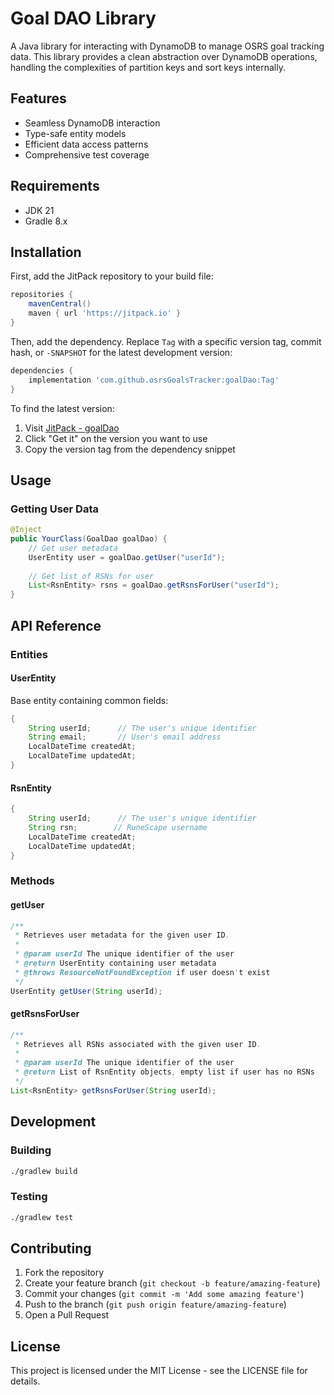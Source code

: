 # Goal DAO Library

A Java library for interacting with DynamoDB to manage OSRS goal tracking data. This library provides a clean abstraction over DynamoDB operations, handling the complexities of partition keys and sort keys internally.

## Features

- Seamless DynamoDB interaction
- Type-safe entity models
- Efficient data access patterns
- Comprehensive test coverage

## Requirements

- JDK 21
- Gradle 8.x

## Installation

First, add the JitPack repository to your build file:

```groovy
repositories {
    mavenCentral()
    maven { url 'https://jitpack.io' }
}
```

Then, add the dependency. Replace `Tag` with a specific version tag, commit hash, or `-SNAPSHOT` for the latest development version:

```groovy
dependencies {
    implementation 'com.github.osrsGoalsTracker:goalDao:Tag'
}
```

To find the latest version:
1. Visit [JitPack - goalDao](https://jitpack.io/#osrsGoalsTracker/goalDao)
2. Click "Get it" on the version you want to use
3. Copy the version tag from the dependency snippet

## Usage

### Getting User Data

```java
@Inject
public YourClass(GoalDao goalDao) {
    // Get user metadata
    UserEntity user = goalDao.getUser("userId");
    
    // Get list of RSNs for user
    List<RsnEntity> rsns = goalDao.getRsnsForUser("userId");
}
```

## API Reference

### Entities

#### UserEntity
Base entity containing common fields:
```java
{
    String userId;      // The user's unique identifier
    String email;       // User's email address
    LocalDateTime createdAt;
    LocalDateTime updatedAt;
}
```

#### RsnEntity
```java
{
    String userId;      // The user's unique identifier
    String rsn;        // RuneScape username
    LocalDateTime createdAt;
    LocalDateTime updatedAt;
}
```

### Methods

#### getUser
```java
/**
 * Retrieves user metadata for the given user ID.
 *
 * @param userId The unique identifier of the user
 * @return UserEntity containing user metadata
 * @throws ResourceNotFoundException if user doesn't exist
 */
UserEntity getUser(String userId);
```

#### getRsnsForUser
```java
/**
 * Retrieves all RSNs associated with the given user ID.
 *
 * @param userId The unique identifier of the user
 * @return List of RsnEntity objects, empty list if user has no RSNs
 */
List<RsnEntity> getRsnsForUser(String userId);
```

## Development

### Building
```bash
./gradlew build
```

### Testing
```bash
./gradlew test
```

## Contributing

1. Fork the repository
2. Create your feature branch (`git checkout -b feature/amazing-feature`)
3. Commit your changes (`git commit -m 'Add some amazing feature'`)
4. Push to the branch (`git push origin feature/amazing-feature`)
5. Open a Pull Request

## License

This project is licensed under the MIT License - see the LICENSE file for details. 